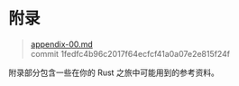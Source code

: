 # 附录

> [appendix-00.md](https://github.com/rust-lang/book/blob/master/src/appendix-00.md)
> <br>
> commit 1fedfc4b96c2017f64ecfcf41a0a07e2e815f24f

附录部分包含一些在你的 Rust 之旅中可能用到的参考资料。